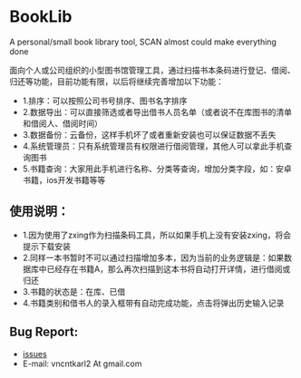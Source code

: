 BookLib
=======

A personal/small book library tool, SCAN almost could make everything done

面向个人或公司组织的小型图书馆管理工具，通过扫描书本条码进行登记、借阅、归还等功能，目前功能有限，以后将继续完善增加以下功能：

* 1.排序：可以按照公司书号排序、图书名字排序
* 2.数据导出：可以直接筛选或者导出借书人员名单（或者说不在库图书的清单和借阅人、借阅时间）
* 3.数据备份：云备份，这样手机坏了或者重新安装也可以保证数据不丢失
* 4.系统管理员：只有系统管理员有权限进行借阅管理，其他人可以拿此手机查询图书
* 5.书籍查询：大家用此手机进行名称、分类等查询，增加分类字段，如：安卓书籍，ios开发书籍等等

## 使用说明：

* 1.因为使用了zxing作为扫描条码工具，所以如果手机上没有安装zxing，将会提示下载安装
* 2.同样一本书暂时不可以通过扫描增加多本，因为当前的业务逻辑是：如果数据库中已经存在书籍A，那么再次扫描到这本书将自动打开详情，进行借阅或归还
* 3.书籍的状态是：在库、已借
* 4.书籍类别和借书人的录入框带有自动完成功能，点击将弹出历史输入记录

## Bug Report:

* [issues](../../issues)
* E-mail: vncntkarl2 At gmail.com